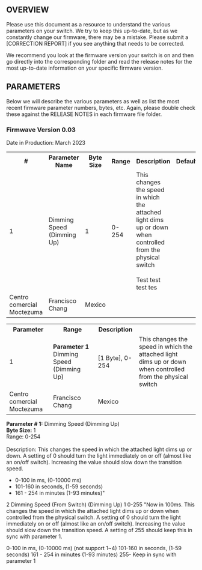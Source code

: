 ## OVERVIEW
Please use this document as a resource to understand the various parameters on your switch. We try to keep this up-to-date, but as we constantly change our firmware, there may be a mistake. Please submit a [CORRECTION REPORT] if you see anything that needs to be corrected.

We recommend you look at the firmware version your switch is on and then go directly into the corresponding folder and read the release notes for the most up-to-date information on your specific firmware version.

## PARAMETERS
Below we will describe the various parameters as well as list the most recent firmware parameter numbers, bytes, etc. Again, please double check these against the RELEASE NOTES in each firmware file folder.

### Firmwave Version 0.03
Date in Production: March 2023

<table>
  <tr>
    <th>#</th>
    <th>Parameter Name</th>
    <th>Byte Size</th>
    <th>Range</th>
    <th>Description</th>
    <th>Default</th>
  </tr>
  <tr>
    <td>1</td>
    <td>Dimming Speed (Dimming Up)</td>
    <td>1</td>
    <td>0-254</td>
    <td>This changes the speed in which the attached light dims up or down when controlled from the physical switch
      <br><br>
      Test test test tes
  </tr>
  <tr>
    <td>Centro comercial Moctezuma</td>
    <td>Francisco Chang</td>
    <td>Mexico</td>
  </tr>
</table>



<table>
  <tr>
    <th>Parameter</th>
    <th>Range</th>
    <th>Description</th>
  </tr>
  <tr>
    <td>1</td>
    <td><strong>Parameter 1</strong <br> Dimming Speed (Dimming Up)</td>
    <td>[1 Byte], 0-254</td>
    <td>This changes the speed in which the attached light dims up or down when controlled from the physical switch</td>
  </tr>
  <tr>
    <td>Centro comercial Moctezuma</td>
    <td>Francisco Chang</td>
    <td>Mexico</td>
  </tr>
</table>



<b>Parameter # 1:</b>	Dimming Speed (Dimming Up)
<br>
<b>Byte Size:</b> 1	
<br>
Range: 0-254	
<br>
Description: This changes the speed in which the attached light dims up or down. A setting of 0 should turn the light immediately on or off (almost like an on/off switch). Increasing the value should slow down the transition speed.
<ul>
  <li>0-100 in ms, (0-10000 ms)</li>
  <li>101-160 in seconds, (1-59 seconds)</li>
  <li>161 - 254 in minutes (1-93 minutes)"</li>
</ul>

2	Dimming Speed (From Switch) (Dimming Up)	1	0-255	"Now in 100ms. This changes the speed in which the attached light dims up or down when controlled from the physical switch. A setting of 0 should turn the light immediately on or off (almost like an on/off switch). Increasing the value should slow down the transition speed. A setting of 255 should keep this in sync with parameter 1.

0-100 in ms, (0-10000 ms) (not support 1~4)
101-160 in seconds, (1-59 seconds)
161 - 254 in minutes (1-93 minutes)
255- Keep in sync with parameter 1

